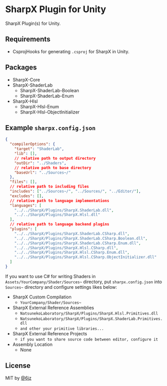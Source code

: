 # SharpX Plugin for Unity

SharpX Plugin(s) for Unity.

## Requirements

- CsprojHooks for generating `.csproj` for SharpX in Unity.

## Packages

- SharpX-Core
- SharpX-ShaderLab
  - SharpX-ShaderLab-Boolean
  - SharpX-ShaderLab-Enum
- SharpX-Hlsl
  - SharpX-Hlsl-Enum
  - SharpX-Hlsl-ObjectInitializer

## Example `sharpx.config.json`

```json
{
  "compilerOptions": {
    "target": "ShaderLab",
    "lib": [],
    // relative path to output directory
    "outDir": "../Shaders",
    // relative path to base directory
    "baseUrl": "../Sources~/"
  },
  "files": [],
  // relative path to including files
  "includes": ["../Sources~/", "../Sources/", "../Editor/"],
  "excludes": [],
  // relative path to language implementations
  "languages": [
    "../../SharpX/Plugins/SharpX.ShaderLab.dll",
    "../../SharpX/Plugins/SharpX.Hlsl.dll"
  ],
  // relative path to language backend plugins
  "plugins": [
    "../../SharpX/Plugins/SharpX.ShaderLab.CSharp.dll",
    "../../SharpX/Plugins/SharpX.ShaderLab.CSharp.Boolean.dll",
    "../../SharpX/Plugins/SharpX.ShaderLab.CSharp.Enum.dll",
    "../../SharpX/Plugins/SharpX.Hlsl.CSharp.dll",
    "../../SharpX/Plugins/SharpX.Hlsl.CSharp.Enum.dll",
    "../../SharpX/Plugins/SharpX.Hlsl.CSharp.ObjectInitializer.dll"
  ]
}
```

If you want to use C# for writing Shaders in `Assets/YourCompany/Shader/Sources~` directory, put `sharpx.config.json` into `Sources~` directory and configure settings likes below:

- SharpX Custom Compilation
  - `YourCompany/Shader/Sources~`
- SharpX External Reference Assemblies
  - `NatsunekoLaboratory/SharpX/Plugins/SharpX.Hlsl.Primitives.dll`
  - `NatsunekoLaboratory/SharpX/Plugins/SharpX.ShaderLab.Primitives.dll`
  - `and other your primitive libraries...`
- SharpX External Reference Projects
  - `if you want to share source code between editor, configure it`
- Assembly Location
  - None

## License

MIT by [@6jz](https://twitter.com/6jz)
